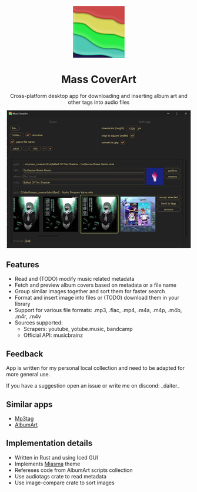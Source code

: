 <div align="center">

<img src="resources/icon.png" width="140px" />

# Mass CoverArt

Cross-platform desktop app for downloading and inserting album art and other tags into audio files

<img src="resources/preview.jpg" width="500px" />

</div>

## Features

* Read and (TODO) modify music related metadata
* Fetch and preview album covers based on metadata or a file name
* Group similar images together and sort them for faster search
* Format and insert image into files or (TODO) download them in your library
* Support for various file formats: .mp3, .flac, .mp4, .m4a, .m4p, .m4b, .m4r, .m4v
* Sources supported: 
  * Scrapers: youtube, yotube.music, bandcamp
  * Official API: musicbrainz

## Feedback

App is written for my personal local collection and need to be adapted for more general use.

If you have a suggestion open an issue or write me on discond: \_daiter\_

## Similar apps
* [Mp3tag](https://www.mp3tag.de)
* [AlbumArt](https://sourceforge.net/p/album-art)

## Implementation details
* Written in Rust and using Iced GUI
* Implements [Miasma](https://github.com/xero/miasma.nvim) theme
* Refereses code from AlbumArt scripts collection
* Use audiotags crate to read metadata
* Use image-compare crate to sort images
